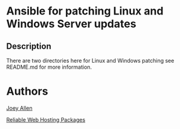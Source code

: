 # Ansible for patching Linux and Windows Server updates

## Description

There are two directories here for Linux and Windows patching see README.md for more information.

# Authors


[Joey Allen](https://www.linkedin.com/in/joey-allen)

[Reliable Web Hosting Packages](https://cloudhosting.comptek.systems)